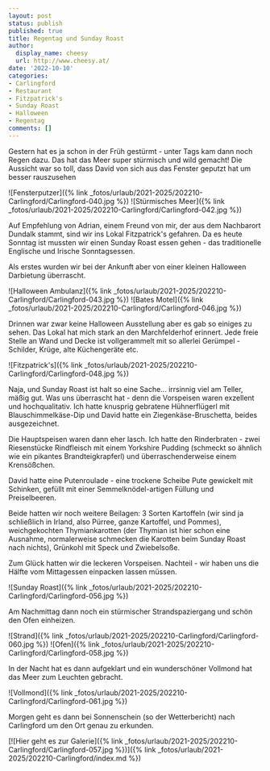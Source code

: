 ```yaml
---
layout: post
status: publish
published: true
title: Regentag und Sunday Roast
author:
  display_name: cheesy
  url: http://www.cheesy.at/
date: '2022-10-10'
categories:
- Carlingford
- Restaurant
- Fitzpatrick's
- Sunday Roast
- Halloween
- Regentag
comments: []
---
```

Gestern hat es ja schon in der Früh gestürmt - unter Tags kam dann noch Regen dazu. Das hat das Meer super stürmisch und wild gemacht! Die Aussicht war so toll, dass David von sich aus das Fenster geputzt hat um besser rauszusehen

![Fensterputzer]({% link _fotos/urlaub/2021-2025/202210-Carlingford/Carlingford-040.jpg %})
![Stürmisches Meer]({% link _fotos/urlaub/2021-2025/202210-Carlingford/Carlingford-042.jpg %})

Auf Empfehlung von Adrian, einem Freund von mir, der aus dem Nachbarort Dundalk stammt, sind wir ins Lokal Fitzpatrick's gefahren. Da es heute Sonntag ist mussten wir einen Sunday Roast essen gehen - das traditionelle Englische und Irische Sonntagsessen.

Als erstes wurden wir bei der Ankunft aber von einer kleinen Halloween Darbietung überrascht.

![Halloween Ambulanz]({% link _fotos/urlaub/2021-2025/202210-Carlingford/Carlingford-043.jpg %})
![Bates Motel]({% link _fotos/urlaub/2021-2025/202210-Carlingford/Carlingford-046.jpg %})

Drinnen war zwar keine Halloween Ausstellung aber es gab so einiges zu sehen. Das Lokal hat mich stark an den Marchfelderhof erinnert. Jede freie Stelle an Wand und Decke ist vollgerammelt mit so allerlei Gerümpel - Schilder, Krüge, alte Küchengeräte etc.

![Fitzpatrick's]({% link _fotos/urlaub/2021-2025/202210-Carlingford/Carlingford-048.jpg %})

Naja, und Sunday Roast ist halt so eine Sache... irrsinnig viel am Teller, mäßig gut. Was uns überrascht hat - denn die Vorspeisen waren exzellent und hochqualitativ. Ich hatte knusprig gebratene Hühnerflügerl mit Blauschimmelkäse-Dip und David hatte ein Ziegenkäse-Bruschetta, beides ausgezeichnet. 

Die Hauptspeisen waren dann eher lasch. Ich hatte den Rinderbraten - zwei Riesenstücke Rindfleisch mit einem Yorkshire Pudding (schmeckt so ähnlich wie ein pikantes Brandteigkrapferl) und überraschenderweise einem Krensößchen.

David hatte eine Putenroulade - eine trockene Scheibe Pute gewickelt mit Schinken, gefüllt mit einer Semmelknödel-artigen Füllung und Preiselbeeren.

Beide hatten wir noch weitere Beilagen: 3 Sorten Kartoffeln (wir sind ja schließlich in Irland, also Pürree, ganze Kartoffel, und Pommes), weichgekochten Thymiankarotten (der Thymian ist hier schon eine Ausnahme, normalerweise schmecken die Karotten beim Sunday Roast nach nichts), Grünkohl mit Speck und Zwiebelsoße.

Zum Glück hatten wir die leckeren Vorspeisen. Nachteil - wir haben uns die Hälfte vom Mittagessen einpacken lassen müssen.

![Sunday Roast]({% link _fotos/urlaub/2021-2025/202210-Carlingford/Carlingford-056.jpg %})

Am Nachmittag dann noch ein stürmischer Strandspaziergang und schön den Ofen einheizen.

![Strand]({% link _fotos/urlaub/2021-2025/202210-Carlingford/Carlingford-060.jpg %})
![Ofen]({% link _fotos/urlaub/2021-2025/202210-Carlingford/Carlingford-058.jpg %})

In der Nacht hat es dann aufgeklart und ein wunderschöner Vollmond hat das Meer zum Leuchten gebracht.

![Vollmond]({% link _fotos/urlaub/2021-2025/202210-Carlingford/Carlingford-061.jpg %})

Morgen geht es dann bei Sonnenschein (so der Wetterbericht) nach Carlingford um den Ort genau zu erkunden.

[![Hier geht es zur Galerie]({% link _fotos/urlaub/2021-2025/202210-Carlingford/Carlingford-057.jpg %})]({% link _fotos/urlaub/2021-2025/202210-Carlingford/index.md %})